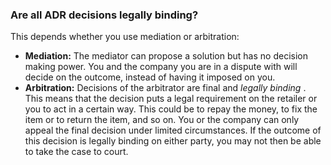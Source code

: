 ###  Are all ADR decisions legally binding?

This depends whether you use mediation or arbitration:

  * **Mediation:** The mediator can propose a solution but has no decision making power. You and the company you are in a dispute with will decide on the outcome, instead of having it imposed on you. 
  * **Arbitration:** Decisions of the arbitrator are final and _legally binding_ . This means that the decision puts a legal requirement on the retailer or you to act in a certain way. This could be to repay the money, to fix the item or to return the item, and so on. You or the company can only appeal the final decision under limited circumstances. If the outcome of this decision is legally binding on either party, you may not then be able to take the case to court. 
